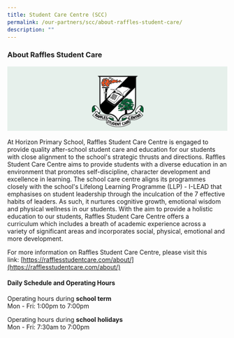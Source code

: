```yaml
---
title: Student Care Centre (SCC)
permalink: /our-partners/scc/about-raffles-student-care/
description: ""
---
```

### **About Raffles Student Care**
![](/images/rafflesstudentcare.png)

At Horizon Primary School, Raffles Student Care Centre is engaged to provide quality after-school student care and education for our students with close alignment to the school's strategic thrusts and directions. Raffles Student Care Centre aims to provide students with a diverse education in an environment that promotes self-discipline, character development and excellence in learning. The school care centre aligns its programmes closely with the school's Lifelong Learning Programme (LLP) - I-LEAD that emphasises on student leadership through the inculcation of the 7 effective habits of leaders. As such, it nurtures cognitive growth, emotional wisdom and physical wellness in our students. With the aim to provide a holistic education to our students, Raffles Student Care Centre offers a curriculum which includes a breath of academic experience across a variety of significant areas and incorporates social, physical, emotional and more development.

For more information on Raffles Student Care Centre, please visit this link: [https://rafflesstudentcare.com/about/](https://rafflesstudentcare.com/about/)

#### **Daily Schedule and Operating Hours**
Operating hours during **school term**<br>
Mon - Fri: 1:00pm to 7:00pm  
  
Operating hours during **school holidays**<br>
Mon - Fri: 7:30am to 7:00pm